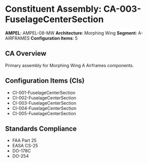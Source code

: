# Constituent Assembly: CA-003-FuselageCenterSection

**AMPEL**: AMPEL-08-MW
**Architecture**: Morphing Wing
**Segment**: A-AIRFRAMES
**Configuration Items**: 5

## CA Overview
Primary assembly for Morphing Wing A Airframes components.

## Configuration Items (CIs)
- CI-001-FuselageCenterSection
- CI-002-FuselageCenterSection
- CI-003-FuselageCenterSection
- CI-004-FuselageCenterSection
- CI-005-FuselageCenterSection

## Standards Compliance
- FAA Part 25
- EASA CS-25
- DO-178C
- DO-254
